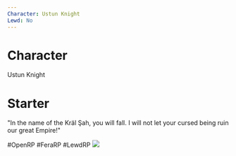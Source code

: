 ```yaml
---
Character: Ustun Knight
Lewd: No
---
```

# Character
Ustun Knight

# Starter
"In the name of the Kräl Şah, you will fall. I will not let your cursed being ruin our great Empire!"

  

#OpenRP #FeraRP #LewdRP 
![](eMwfEsW__400x400.jpg)